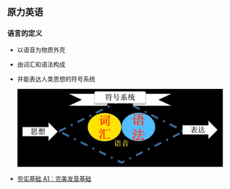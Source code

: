 ## 原力英语
### 语言的定义
- 以语音为物质外壳
- 由词汇和语法构成
- 并能表达人类思想的符号系统

  ![语言的定义](./原力英语/img/01.夯实基础A1-完美发音基础/语言的定义.jpg)


- [夯实基础 A1：完美发音基础](./原力英语/01.夯实基础A1-完美发音基础.md)
